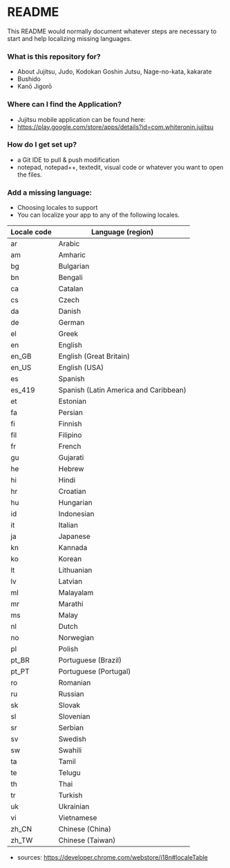 # README #

This README would normally document whatever steps are necessary to start and help localizing missing languages.

### What is this repository for? ###

* About Jujitsu, Judo, Kodokan Goshin Jutsu, Nage-no-kata, kakarate
* Bushido
* Kanō Jigorō

### Where can I find the Application? ###

* Jujitsu mobile application can be found here:
* https://play.google.com/store/apps/details?id=com.whiteronin.jujitsu

### How do I get set up? ###

* a Git IDE to pull & push modification
* notepad, notepad++, textedit, visual code or whatever you want to open the files.

### Add a missing language: ###

* Choosing locales to support
* You can localize your app to any of the following locales.

Locale code | Language (region)
------------|------------------
ar | Arabic
am | Amharic
bg | Bulgarian
bn | Bengali
ca | Catalan
cs | Czech
da | Danish
de | German
el | Greek
en | English
en_GB | English (Great Britain)
en_US | English (USA)
es | Spanish
es_419 | Spanish (Latin America and Caribbean)
et | Estonian
fa | Persian
fi | Finnish
fil | Filipino
fr | French
gu | Gujarati
he | Hebrew
hi | Hindi
hr | Croatian
hu | Hungarian
id | Indonesian
it | Italian
ja | Japanese
kn | Kannada
ko | Korean
lt | Lithuanian
lv | Latvian
ml | Malayalam
mr | Marathi
ms | Malay
nl | Dutch
no | Norwegian
pl | Polish
pt_BR | Portuguese (Brazil)
pt_PT | Portuguese (Portugal)
ro | Romanian
ru | Russian
sk | Slovak
sl | Slovenian
sr | Serbian
sv | Swedish
sw | Swahili
ta | Tamil
te | Telugu
th | Thai
tr | Turkish
uk | Ukrainian
vi | Vietnamese
zh_CN | Chinese (China)
zh_TW | Chinese (Taiwan)

* sources: https://developer.chrome.com/webstore/i18n#localeTable
